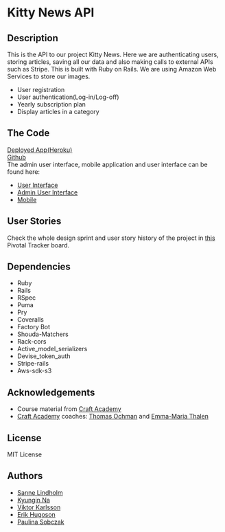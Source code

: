 # Kitty News API

## Description
This is the API to our project Kitty News. Here we are authenticating users, storing articles, saving all our data and also making calls to external APIs such as Stripe. This is built with Ruby on Rails. We are using Amazon Web Services to store our images.
- User registration
- User authentication(Log-in/Log-off)
- Yearly subscription plan
- Display articles in a category

## The Code
[Deployed App(Heroku)](https://kitty-news.herokuapp.com/) </br>
[Github](https://github.com/salindholm/kitty_news_api)</br>
The admin user interface, mobile application and user interface can be found here:
  - [User Interface](https://github.com/salindholm/kitty_news_client_user)
  - [Admin User Interface](https://github.com/salindholm/kitty_news_client_admin)
  - [Mobile](https://github.com/salindholm/kitty_news_client_mobile)

## User Stories
Check the whole design sprint and user story history of the project in [this](https://www.pivotaltracker.com/n/projects/2479403) Pivotal Tracker board.

## Dependencies
- Ruby
- Rails
- RSpec
- Puma
- Pry
- Coveralls
- Factory Bot
- Shouda-Matchers
- Rack-cors
- Active_model_serializers
- Devise_token_auth
- Stripe-rails
- Aws-sdk-s3

## Acknowledgements
- Course material from [Craft Academy](https://www.craftacademy.se/english/)
- [Craft Academy](https://www.craftacademy.se/english/) coaches: [Thomas Ochman](https://github.com/tochman) and [Emma-Maria Thalen](https://github.com/emtalen)

## License
MIT License

## Authors
- [Sanne Lindholm](https://github.com/salindholm)
- [Kyungin Na](https://github.com/KyunginNa)
- [Viktor Karlsson](https://github.com/ViktorHek)
- [Erik Hugoson](https://github.com/Ehugo2000)
- [Paulina Sobczak](https://github.com/psnoya)